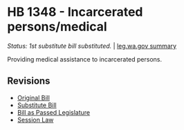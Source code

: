 # HB 1348 - Incarcerated persons/medical
*Status: 1st substitute bill substituted.* | [leg.wa.gov summary](https://app.leg.wa.gov/billsummary?BillNumber=1348&Year=2021)

Providing medical assistance to incarcerated persons.

## Revisions
* [Original Bill](1/)
* [Substitute Bill](S/)
* [Bill as Passed Legislature](S.PL/)
* [Session Law](S.SL/)